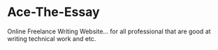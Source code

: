 # Ace-The-Essay
Online Freelance Writing Website... for all professional that are good at writing technical work and etc.
